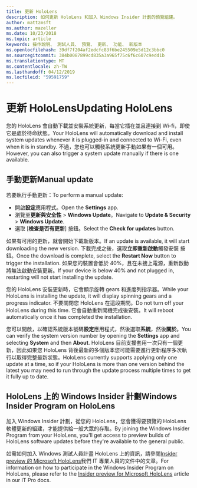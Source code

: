 ```yaml
---
title: 更新 HoloLens
description: 如何更新 HoloLens 和加入 Windows Insider 計劃的預覽組建。
author: mattzmsft
ms.author: mazeller
ms.date: 10/23/2018
ms.topic: article
keywords: 操作說明、 測試人員、 預覽、 更新、 功能、 新版本
ms.openlocfilehash: 39df7f204af2edcfc83f6be245509e5d12c3bbc0
ms.sourcegitcommit: 384b0087899cd835a3a965f75c6f6c607c9edd1b
ms.translationtype: MT
ms.contentlocale: zh-TW
ms.lasthandoff: 04/12/2019
ms.locfileid: "59591759"
---
```

# <a name="updating-hololens"></a><span data-ttu-id="09ee3-104">更新 HoloLens</span><span class="sxs-lookup"><span data-stu-id="09ee3-104">Updating HoloLens</span></span>

<span data-ttu-id="09ee3-105">您的 HoloLens 會自動下載並安裝系統更新，每當它插在並且連接到 Wi-fi，即使它是處於待命狀態。</span><span class="sxs-lookup"><span data-stu-id="09ee3-105">Your HoloLens will automatically download and install system updates whenever it is plugged-in and connected to Wi-Fi, even when it is in standby.</span></span> <span data-ttu-id="09ee3-106">不過，您也可以觸發系統更新手動如果有一個可用。</span><span class="sxs-lookup"><span data-stu-id="09ee3-106">However, you can also trigger a system update manually if there is one available.</span></span>

## <a name="manual-update"></a><span data-ttu-id="09ee3-107">手動更新</span><span class="sxs-lookup"><span data-stu-id="09ee3-107">Manual update</span></span>

<span data-ttu-id="09ee3-108">若要執行手動更新：</span><span class="sxs-lookup"><span data-stu-id="09ee3-108">To perform a manual update:</span></span>
* <span data-ttu-id="09ee3-109">開啟**設定**應用程式。</span><span class="sxs-lookup"><span data-stu-id="09ee3-109">Open the **Settings** app.</span></span>
* <span data-ttu-id="09ee3-110">瀏覽至**更新與安全性** > **Windows Update**。</span><span class="sxs-lookup"><span data-stu-id="09ee3-110">Navigate to **Update & Security** > **Windows Update**.</span></span>
* <span data-ttu-id="09ee3-111">選取 [**檢查是否有更新**] 按鈕。</span><span class="sxs-lookup"><span data-stu-id="09ee3-111">Select the **Check for updates** button.</span></span>

<span data-ttu-id="09ee3-112">如果有可用的更新，就會開始下載新版本。</span><span class="sxs-lookup"><span data-stu-id="09ee3-112">If an update is available, it will start downloading the new version.</span></span> <span data-ttu-id="09ee3-113">下載完成之後，選取**立即重新啟動**觸發安裝 按鈕。</span><span class="sxs-lookup"><span data-stu-id="09ee3-113">Once the download is complete, select the **Restart Now** button to trigger the installation.</span></span> <span data-ttu-id="09ee3-114">如果您的裝置會低於 40%，且在未接上電源，重新啟動將無法啟動安裝更新。</span><span class="sxs-lookup"><span data-stu-id="09ee3-114">If your device is below 40% and not plugged in, restarting will not start installing the update.</span></span>

<span data-ttu-id="09ee3-115">您的 HoloLens 安裝更新時，它會顯示旋轉 gears 和進度列指示器。</span><span class="sxs-lookup"><span data-stu-id="09ee3-115">While your HoloLens is installing the update, it will display spinning gears and a progress indicator.</span></span> <span data-ttu-id="09ee3-116">不要關閉您 HoloLens 在這段期間。</span><span class="sxs-lookup"><span data-stu-id="09ee3-116">Do not turn off your HoloLens during this time.</span></span> <span data-ttu-id="09ee3-117">它會自動重新開機完成後安裝。</span><span class="sxs-lookup"><span data-stu-id="09ee3-117">It will reboot automatically once it has completed the installation.</span></span>

<span data-ttu-id="09ee3-118">您可以開啟，以確認系統版本號碼**設定**應用程式，然後選取**系統**，然後**關於**。</span><span class="sxs-lookup"><span data-stu-id="09ee3-118">You can verify the system version number by opening the **Settings** app and selecting **System** and then **About**.</span></span> <span data-ttu-id="09ee3-119">HoloLens 目前支援套用一次只有一個更新，因此如果您 HoloLens 背後最新的多個版本您可能需要進行更新程序多次執行以取得完整最新狀態。</span><span class="sxs-lookup"><span data-stu-id="09ee3-119">HoloLens currently supports applying only one update at a time, so if your HoloLens is more than one version behind the latest you may need to run through the update process multiple times to get it fully up to date.</span></span>

## <a name="windows-insider-program-on-hololens"></a><span data-ttu-id="09ee3-120">HoloLens 上的 Windows Insider 計劃</span><span class="sxs-lookup"><span data-stu-id="09ee3-120">Windows Insider Program on HoloLens</span></span>

<span data-ttu-id="09ee3-121">加入 Windows Insider 計劃，從您的 HoloLens，您會獲得要預覽的 HoloLens 軟體更新的組建，才能提供給一般大眾的存取。</span><span class="sxs-lookup"><span data-stu-id="09ee3-121">By joining the Windows Insider Program from your HoloLens, you'll get access to preview builds of HoloLens software updates before they're available to the general public.</span></span>

<span data-ttu-id="09ee3-122">如需如何加入 Windows 測試人員計畫 HoloLens 上的資訊，請參閱[Insider preview 的 Microsoft HoloLens](https://docs.microsoft.com/hololens/hololens-insider)我們 IT 專業人員的文件中的文章。</span><span class="sxs-lookup"><span data-stu-id="09ee3-122">For information on how to participate in the Windows Insider Program on HoloLens, please refer to the [Insider preview for Microsoft HoloLens](https://docs.microsoft.com/hololens/hololens-insider) article in our IT Pro docs.</span></span>
